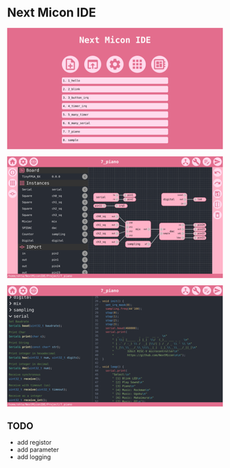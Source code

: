 # Next Micon IDE

![](img/ide_home.png)

![](img/ide_hw.png)

![](img/ide_sw.png)

## TODO

- add registor
- add parameter
- add logging
